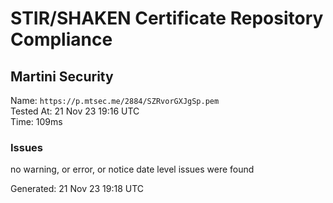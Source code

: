 # STIR/SHAKEN Certificate Repository Compliance

## Martini Security

Name: `https://p.mtsec.me/2884/SZRvorGXJgSp.pem`\
Tested At: 21 Nov 23 19:16 UTC\
Time: 109ms

### Issues

no warning, or error, or notice date level issues were found

Generated: 21 Nov 23 19:18 UTC
